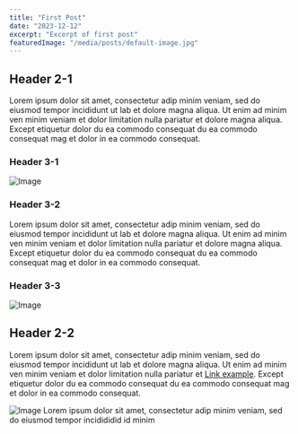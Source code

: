 ```yaml
---
title: "First Post"
date: "2023-12-12"
excerpt: "Excerpt of first post"
featuredImage: "/media/posts/default-image.jpg"
---
```


## Header 2-1
Lorem ipsum dolor sit amet, consectetur adip minim veniam, sed do eiusmod tempor incididunt ut lab et dolore magna aliqua. Ut enim ad minim ven minim veniam et dolor
limitation nulla pariatur et dolore magna aliqua. Except etiquetur dolor du ea commodo consequat du ea commodo consequat mag et dolor in ea commodo consequat.
### Header 3-1
![Image](/default-image.jpg)
### Header 3-2
Lorem ipsum dolor sit amet, consectetur adip minim veniam, sed do eiusmod tempor incididunt ut lab et dolore magna aliqua. Ut enim ad minim ven minim veniam et dolor
limitation nulla pariatur et dolore magna aliqua. Except etiquetur dolor du ea commodo consequat du ea commodo consequat mag et dolor in ea commodo consequat.
### Header 3-3
![Image](/default-image.jpg)
## Header 2-2
Lorem ipsum dolor sit amet, consectetur adip minim veniam, sed do eiusmod tempor incididunt ut lab et dolore magna aliqua. Ut enim ad minim ven minim veniam et dolor
limitation nulla pariatur et [Link example](http://link.com). Except etiquetur dolor du ea commodo consequat du ea commodo consequat mag et dolor in ea commodo consequat.

![Image](/default-image.jpg)
Lorem ipsum dolor sit amet, consectetur adip minim veniam, sed do eiusmod tempor incidididid id minim
